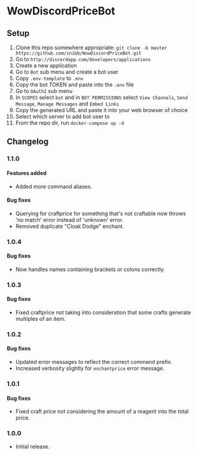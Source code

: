 # WowDiscordPriceBot

## Setup
1. Clone this repo somewhere appropriate: `git clone -b master https://github.com/znibb/WowDiscordPriceBot.git`
1. Go to `http://discordapp.com/developers/applications`
1. Create a new application
1. Go to `Bot` sub menu and create a bot user
1. Copy `.env-template` to `.env`
1. Copy the bot TOKEN and paste into the `.env` file
1. Go to `OAuth2` sub menu
1. In `SCOPES` select `bot` and in `BOT PERMISSIONS` select `View Channels`, `Send Message`, `Manage Messages` and `Embed Links`
1. Copy the generated URL and paste it into your web browser of choice
1. Select which server to add bot user to
1. From the repo dir, run `docker-compose up -d`

## Changelog
### 1.1.0
#### Features added
- Added more command aliases.

#### Bug fixes
- Querying for craftprice for something that's not craftable now throws 'no match' error instead of 'unknown' error.
- Removed duplicate "Cloak Dodge" enchant.

### 1.0.4
#### Bug fixes
- Now handles names containing brackets or colons correctly.

### 1.0.3
#### Bug fixes
- Fixed craftprice not taking into consideration that some crafts generate multiples of an item.

### 1.0.2
#### Bug fixes
- Updated error messages to reflect the correct command prefix.
- Increased verbosity slightly for `enchantprice` error message.

### 1.0.1
#### Bug fixes
- Fixed craft price not considering the amount of a reagent into the total price.

### 1.0.0
- Initial release.
